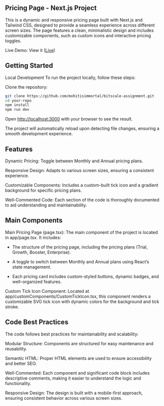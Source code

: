 ## Pricing Page - Next.js Project

This is a dynamic and responsive pricing page built with Next.js and Tailwind CSS, designed to provide a seamless experience across different screen sizes. The page features a clean, minimalistic design and includes customizable components, such as custom icons and interactive pricing toggles.

Live Demo: View it ([Live](https://bitscale-assignment-xi.vercel.app/))

## Getting Started

Local Development
To run the project locally, follow these steps:

Clone the repository:
```bash
git clone https://github.com/mohitisimmortal/bitscale-assignment.git
cd your-repo
npm install
npm run dev
```
Open [http://localhost:3000](http://localhost:3000) with your browser to see the result.

The project will automatically reload upon detecting file changes, ensuring a smooth development experience.


## Features
Dynamic Pricing: Toggle between Monthly and Annual pricing plans.

Responsive Design: Adapts to various screen sizes, ensuring a consistent experience.

Customizable Components: Includes a custom-built tick icon and a gradient background for specific pricing plans.

Well-Commented Code: Each section of the code is thoroughly documented to aid understanding and maintainability.

## Main Components
Main Pricing Page (page.tsx):
The main component of the project is located in app/page.tsx. It includes:

- The structure of the pricing page, including the pricing plans (Trial, Growth, Booster, Enterprise).

- A toggle to switch between Monthly and Annual plans using React’s state management.

- Each pricing card includes custom-styled buttons, dynamic badges, and well-organized features.

Custom Tick Icon Component:
Located at app/customComponents/CustomTickIcon.tsx, this component renders a customizable SVG tick icon with dynamic colors for the background and tick stroke.

## Code Best Practices
The code follows best practices for maintainability and scalability:

Modular Structure: Components are structured for easy maintenance and reusability.

Semantic HTML: Proper HTML elements are used to ensure accessibility and better SEO.

Well-Commented: Each component and significant code block includes descriptive comments, making it easier to understand the logic and functionality.

Responsive Design: The design is built with a mobile-first approach, ensuring consistent behavior across various screen sizes.

